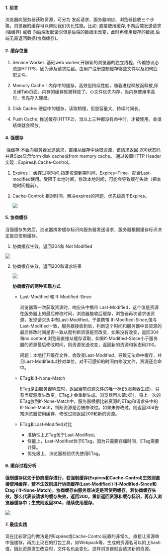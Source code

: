 #### 1. 前言

浏览器向服务器获取资源，可分为 发起请求、服务器响应、浏览器接收三个步骤。浏览器的缓存可以帮助我们优化性能。比如: 直接使用缓存,不向后端发送请求(强缓存) 或者 向后端发起请求但是后端的数据未改变，此时再使用缓存的数据,后端无需返回数据(协商缓存)。

#### 2. 缓存位置

1. Service Worker: 基础web worker,开辟新的浏览器的独立线程，传输协议必须是HTTPS，因为涉及请求拦截。由用户注册控制缓存哪些文件以及如何匹配文件。

2. Memory Cache：内存中的缓存，高效但持续性低，随着进程释放而释放,即关闭Tab页面，内存的缓存就被释放了。小文件优先内存，当内存使用率高时，优先存入硬盘。

3. Disk Cache: 硬盘中的缓存，读取稍慢，但是容量大、持续时间长。

4. Push Cache: 推送缓存(HTTP2)，当以上三种都没有命中时，才被使用。会话结束就会释放。

   

#### 4. 强缓存

​	强缓存:不会向服务器发送请求，直接从缓存中读取资源，该请求返回 200状态码并且Size显示form disk cache或from memory cache。 通过设置HTTP Header实现：Expires和Cache-Control。

1. Expires： 缓存过期时间,指定资源到期时间，Expires=Time，配合Last-modified使用。受限于本地时间，修改本地时间，可能会导致缓存失效（把本地时间提前）。

2. Cache-Control: 相对时间，解决expires的问题，优先级高于Expires。

   ![](C:\Users\bnqkl\Desktop\Interview\images\0.jpg)

   



#### 5. 协商缓存

当强缓存失效后，浏览器携带缓存标识向服务器发送请求，服务器根据缓存标识决定是否使用缓存。

1.  协商缓存生效，返回304和 Not Modified

   ![](C:\Users\bnqkl\Desktop\Interview\images\1.png)

2. 协商缓存失效，返回200和请求结果

   ![](C:\Users\bnqkl\Desktop\Interview\images\2.png)

   **协商缓存的两种实现方式**

   - Last-Modified 和 If-Modified-Since

     浏览器第一次获取资源时，响应头中携带 Last-Modified，这个值是资源在服务器上的最后修改时间，浏览器接收后缓存，浏览器再次请求该资源，发现请求头中有Last-Modified，于是携带 If-Modified-Since,值与Last-Modified一致，服务器接收到后，判断这个时间和服务器中该资源的最后修改时间是否一致从而判断资源是否改变，如果没有改变，返回304和no content,浏览器直接从缓存读取，如果If-Modified-Since小于服务器的资源最后修改时间，则资源发送改变，返回新的资源和状态码200。

     问题：本地打开缓存文件，会改变Last-Modified，导致无法命中缓存，并且Last-Modified以秒对单位，对不可感知的时间内修改文件，资源还会命中。

   - ETag和If-None-Match

     ETag是由服务器响应时，返回当前资源文件的唯一标识(服务器生成)，只有当资源发生改变，ETag才会重新生成。浏览器再次请求时，将上一次的ETag放到If-None-Match中，服务器根据比较资源的ETag和请求头中的If-None-Match，判断资源是否被修改过。如果未修改过，则返回304告知浏览器使用缓存，修改过则返回200和新的资源。

   - ETag和Last-Modified对比

     - 准确性上,ETag优于Last-Modified。
     - 性能上，Last-Modified优于ETag，因为只需要存储时间，ETag需要计算。
     - 优先级上，浏览器校验优先使用ETag。

     

     

#### 6. 缓存过程分析

**强制缓存优先于协商缓存进行，若强制缓存(Expires和Cache-Control)生效则直接使用缓存，若不生效则进行协商缓存(Last-Modified / If-Modified-Since和Etag / If-None-Match)，协商缓存由服务器决定是否使用缓存，若协商缓存失效，那么代表该请求的缓存失效，返回200，重新返回资源和缓存标识，再存入浏览器缓存中；生效则返回304，继续使用缓存**。

![](C:\Users\bnqkl\Desktop\Interview\images\3.png)

#### 7. 最佳实践

现在比较常见的做法是将Expires或Cache-Control设置的非常久，直接让资源命中强缓存，再加上现在的打包工具，如Webpack等，生成的资源名可以附上hash值，因此资源发生改变时，文件名也会变化，这样浏览器就会请求新的资源。


